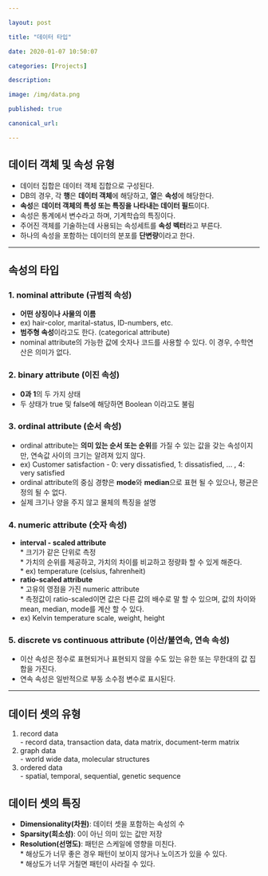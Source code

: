```yaml
---

layout: post

title: "데이터 타입"

date: 2020-01-07 10:50:07

categories: [Projects]

description:

image: /img/data.png

published: true

canonical_url:

---
```


데이터 객체 및 속성 유형
------------------------

-	데이터 집합은 데이터 객체 집합으로 구성된다.
-	DB의 경우, 각 **행**은 **데이터 객체**에 해당하고, **열**은 **속성**에 해당한다.
-	**속성**은 **데이터 객체의 특성 또는 특징을 나타내는 데이터 필드**이다.
-	속성은 통계에서 변수라고 하며, 기계학습의 특징이다.
-	주어진 객체를 기술하는데 사용되는 속성세트를 **속성 벡터**라고 부른다.
-	하나의 속성을 포함하는 데이터의 분포를 **단변량**이라고 한다.

---

속성의 타입
-----------

### 1. nominal attribute (규범적 속성)

-	**어떤 상징이나 사물의 이름**
-	ex) hair-color, marital-status, ID-numbers, etc.
-	**범주형 속성**이라고도 한다. (categorical attribute)
-	nominal attribute의 가능한 값에 숫자나 코드를 사용할 수 있다. 이 경우, 수학연산은 의미가 없다.

### 2. binary attribute (이진 속성)

-	**0과 1**의 두 가지 상태
-	두 상태가 true 및 false에 해당하면 Boolean 이라고도 불림

### 3. ordinal attribute (순서 속성)

-	ordinal attribute는 **의미 있는 순서 또는 순위**를 가질 수 있는 값을 갖는 속성이지만, 연속값 사이의 크기는 알려져 있지 않다.
-	ex) Customer satisfaction - 0: very dissatisfied, 1: dissatisfied, ... , 4: very satisfied
-	ordinal attribute의 중심 경향은 **mode**와 **median**으로 표현 될 수 있으나, 평균은 정의 될 수 없다.
-	실제 크기나 양을 주지 않고 물체의 특징을 설명

### 4. numeric attribute (숫자 속성)

-	**interval - scaled attribute** <br> * 크기가 같은 단위로 측정 <br> * 가치의 순위를 제공하고, 가치의 차이를 비교하고 정량화 할 수 있게 해준다. <br> * ex) temperature (celsius, fahrenheit)
-	**ratio-scaled attribute** <br> * 고유의 영점을 가진 numeric attribute <br> * 측정값이 ratio-scaled이면 값은 다른 값의 배수로 말 할 수 있으며, 값의 차이와 mean, median, mode를 계산 할 수 있다.
-	ex) Kelvin temperature scale, weight, height

### 5. discrete vs continuous attribute (이산/불연속, 연속 속성)

-	이산 속성은 정수로 표현되거나 표현되지 않을 수도 있는 유한 또는 무한대의 값 집합을 가진다.
-	연속 속성은 일반적으로 부동 소수점 변수로 표시된다.

---

데이터 셋의 유형
----------------

1.	record data <br> - record data, transaction data, data matrix, document-term matrix
2.	graph data <br> - world wide data, molecular structures
3.	ordered data <br> - spatial, temporal, sequential, genetic sequence

데이터 셋의 특징
----------------

-	**Dimensionality(차원)**: 데이터 셋을 포함하는 속성의 수
-	**Sparsity(희소성)**: 0이 아닌 의미 있는 값만 저장
-	**Resolution(선명도)**: 패턴은 스케일에 영향을 미친다. <br> * 해상도가 너무 좋은 경우 패턴이 보이지 않거나 노이즈가 있을 수 있다. <br> * 해상도가 너무 거칠면 패턴이 사라질 수 있다.
